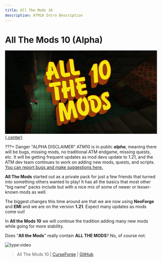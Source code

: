 ```yaml
---
title: All The Mods 10
description: ATM10 Intro Description
---  
```


# All The Mods 10 (Alpha)

[![](img/atm10Logo.png){.center}](https://legacy.curseforge.com/minecraft/modpacks/all-the-mods-10)

???+ Danger "ALPHA DISCLAIMER"
	ATM10 is in public ***alpha***, meaning there will be bugs, missing mods, no traditional ATM endgame, missing quests, etc. It will be getting frequent updates as mod devs update to 1.21, and the ATM dev team continues to work on adding new mods, quests, and scripts. [You can report bugs and make suggestions here.](https://github.com/AllTheMods/ATM-10/issues/)

**All The Mods** started out as a private pack for just a few friends that turned into something others wanted to play! It has all the basics that most other "big name" packs include but with a nice mix of some of newer or lesser-known mods as well. 

The biggest changes this time around are that we are now using **NeoForge** and **EMI** and we are on the version **1.21**. Expect many updates as mods come out!

In **All the Mods 10** we will continue the tradition adding many new mods while going for more stability.

Does "**All the Mods**" really contain **ALL THE MODS**? No, of course not.

![type:video](https://youtube.com/embed/T8M5e7yrnoo)

> All The Mods 10 | [CurseForge](https://legacy.curseforge.com/minecraft/modpacks/all-the-mods-10) | [GitHub](https://github.com/AllTheMods/ATM-10)
